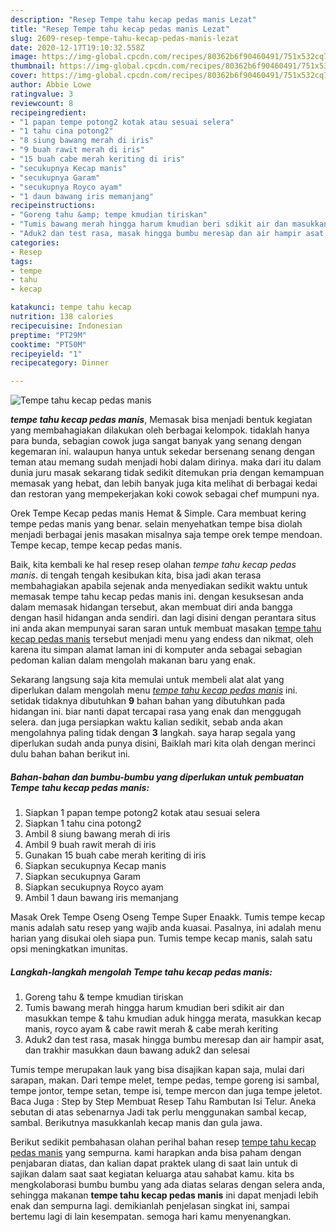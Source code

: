 ```yaml
---
description: "Resep Tempe tahu kecap pedas manis Lezat"
title: "Resep Tempe tahu kecap pedas manis Lezat"
slug: 2609-resep-tempe-tahu-kecap-pedas-manis-lezat
date: 2020-12-17T19:10:32.558Z
image: https://img-global.cpcdn.com/recipes/80362b6f90460491/751x532cq70/tempe-tahu-kecap-pedas-manis-foto-resep-utama.jpg
thumbnail: https://img-global.cpcdn.com/recipes/80362b6f90460491/751x532cq70/tempe-tahu-kecap-pedas-manis-foto-resep-utama.jpg
cover: https://img-global.cpcdn.com/recipes/80362b6f90460491/751x532cq70/tempe-tahu-kecap-pedas-manis-foto-resep-utama.jpg
author: Abbie Lowe
ratingvalue: 3
reviewcount: 8
recipeingredient:
- "1 papan tempe potong2 kotak atau sesuai selera"
- "1 tahu cina potong2"
- "8 siung bawang merah di iris"
- "9 buah rawit merah di iris"
- "15 buah cabe merah keriting di iris"
- "secukupnya Kecap manis"
- "secukupnya Garam"
- "secukupnya Royco ayam"
- "1 daun bawang iris memanjang"
recipeinstructions:
- "Goreng tahu &amp; tempe kmudian tiriskan"
- "Tumis bawang merah hingga harum kmudian beri sdikit air dan masukkan tempe &amp; tahu kmudian aduk hingga merata, masukkan kecap manis, royco ayam &amp; cabe rawit merah &amp; cabe merah keriting"
- "Aduk2 dan test rasa, masak hingga bumbu meresap dan air hampir asat, dan trakhir masukkan daun bawang aduk2 dan selesai"
categories:
- Resep
tags:
- tempe
- tahu
- kecap

katakunci: tempe tahu kecap 
nutrition: 138 calories
recipecuisine: Indonesian
preptime: "PT29M"
cooktime: "PT50M"
recipeyield: "1"
recipecategory: Dinner

---
```



![Tempe tahu kecap pedas manis](https://img-global.cpcdn.com/recipes/80362b6f90460491/751x532cq70/tempe-tahu-kecap-pedas-manis-foto-resep-utama.jpg)

<b><i>tempe tahu kecap pedas manis</i></b>, Memasak bisa menjadi bentuk kegiatan yang membahagiakan dilakukan oleh berbagai kelompok. tidaklah hanya para bunda, sebagian cowok juga sangat banyak yang senang dengan kegemaran ini. walaupun hanya untuk sekedar bersenang senang dengan teman atau memang sudah menjadi hobi dalam dirinya. maka dari itu dalam dunia juru masak sekarang tidak sedikit ditemukan pria dengan kemampuan memasak yang hebat, dan lebih banyak juga kita melihat di berbagai kedai dan restoran yang mempekerjakan koki cowok sebagai chef mumpuni nya.

Orek Tempe Kecap pedas manis Hemat &amp; Simple. Cara membuat kering tempe pedas manis yang benar. selain menyehatkan tempe bisa diolah menjadi berbagai jenis masakan misalnya saja tempe orek tempe mendoan. Tempe kecap, tempe kecap pedas manis.

Baik, kita kembali ke hal resep resep olahan <i>tempe tahu kecap pedas manis</i>. di tengah tengah kesibukan kita, bisa jadi akan terasa membahagiakan apabila sejenak anda menyediakan sedikit waktu untuk memasak tempe tahu kecap pedas manis ini. dengan kesuksesan anda dalam memasak hidangan tersebut, akan membuat diri anda bangga dengan hasil hidangan anda sendiri. dan lagi disini dengan perantara situs ini anda akan mempunyai saran saran untuk membuat masakan <u>tempe tahu kecap pedas manis</u> tersebut menjadi menu yang endess dan nikmat, oleh karena itu simpan alamat laman ini di komputer anda sebagai sebagian pedoman kalian dalam mengolah makanan baru yang enak.


Sekarang langsung saja kita memulai untuk membeli alat alat yang diperlukan dalam mengolah menu <u><i>tempe tahu kecap pedas manis</i></u> ini. setidak tidaknya dibutuhkan <b>9</b> bahan bahan yang dibutuhkan pada hidangan ini. biar nanti dapat tercapai rasa yang enak dan menggugah selera. dan juga persiapkan waktu kalian sedikit, sebab anda akan mengolahnya paling tidak dengan <b>3</b> langkah. saya harap segala yang diperlukan sudah anda punya disini, Baiklah mari kita olah dengan merinci dulu bahan bahan berikut ini.

<!--inarticleads1-->

##### Bahan-bahan dan bumbu-bumbu yang diperlukan untuk pembuatan Tempe tahu kecap pedas manis:

1. Siapkan 1 papan tempe potong2 kotak atau sesuai selera
1. Siapkan 1 tahu cina potong2
1. Ambil 8 siung bawang merah di iris
1. Ambil 9 buah rawit merah di iris
1. Gunakan 15 buah cabe merah keriting di iris
1. Siapkan secukupnya Kecap manis
1. Siapkan secukupnya Garam
1. Siapkan secukupnya Royco ayam
1. Ambil 1 daun bawang iris memanjang


Masak Orek Tempe Oseng Oseng Tempe Super Enaakk. Tumis tempe kecap manis adalah satu resep yang wajib anda kuasai. Pasalnya, ini adalah menu harian yang disukai oleh siapa pun. Tumis tempe kecap manis, salah satu opsi meningkatkan imunitas. 

<!--inarticleads2-->

##### Langkah-langkah mengolah Tempe tahu kecap pedas manis:

1. Goreng tahu &amp; tempe kmudian tiriskan
1. Tumis bawang merah hingga harum kmudian beri sdikit air dan masukkan tempe &amp; tahu kmudian aduk hingga merata, masukkan kecap manis, royco ayam &amp; cabe rawit merah &amp; cabe merah keriting
1. Aduk2 dan test rasa, masak hingga bumbu meresap dan air hampir asat, dan trakhir masukkan daun bawang aduk2 dan selesai


Tumis tempe merupakan lauk yang bisa disajikan kapan saja, mulai dari sarapan, makan. Dari tempe melet, tempe pedas, tempe goreng isi sambal, tempe jontor, tempe setan, tempe isi, tempe mercon dan juga tempe jeletot. Baca Juga : Step by Step Membuat Resep Tahu Rambutan Isi Telur. Aneka sebutan di atas sebenarnya Jadi tak perlu menggunakan sambal kecap, sambal. Berikutnya masukkanlah kecap manis dan gula jawa. 

Berikut sedikit pembahasan olahan perihal bahan resep <u>tempe tahu kecap pedas manis</u> yang sempurna. kami harapkan anda bisa paham dengan penjabaran diatas, dan kalian dapat praktek ulang di saat lain untuk di sajikan dalam saat saat kegiatan keluarga atau sahabat kamu. kita bs mengkolaborasi bumbu bumbu yang ada diatas selaras dengan selera anda, sehingga makanan <b>tempe tahu kecap pedas manis</b> ini dapat menjadi lebih enak dan sempurna lagi. demikianlah penjelasan singkat ini, sampai bertemu lagi di lain kesempatan. semoga hari kamu menyenangkan.
